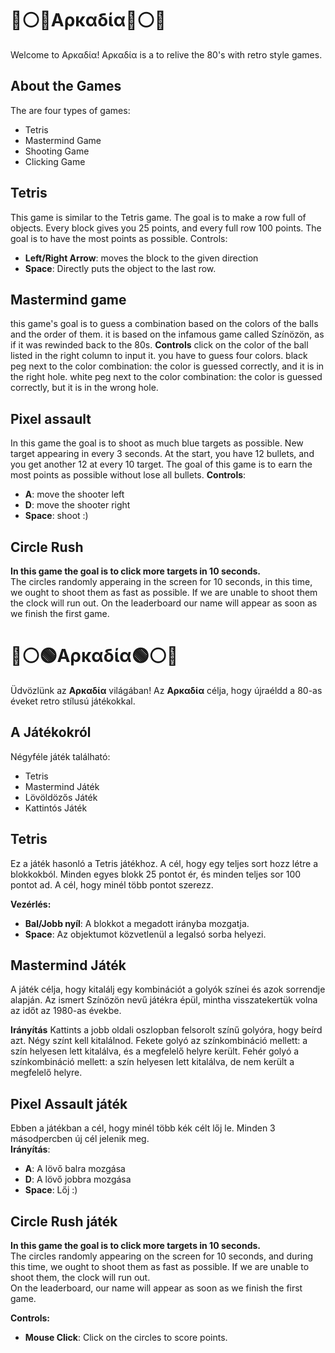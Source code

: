 # 🔴⚪🔵Αρκαδία🔵⚪🔴

Welcome to Αρκαδία!
Αρκαδία is a to relive the 80's with retro style games.

## About the Games

The are four types of games: 

- Tetris
- Mastermind Game
- Shooting Game
- Clicking Game

## Tetris
This game is similar to the Tetris game. The goal is to make a row full of objects. Every block gives you 25 points, and every full row 100 points. The goal is to have the most points as possible.
Controls:
- **Left/Right Arrow**: moves the block to the given direction
- **Space**: Directly puts the object to the last row.





## Mastermind game
this game's goal is to guess a combination based on the colors of the balls and the order of them. it is based on the infamous game called Színözön, as if it was rewinded back to the 80s.
**Controls**
click on the color of the ball listed in the right column to input it. you have to guess four colors.
black peg next to the color combination: the color is guessed correctly, and it is in the right hole.
white peg next to the color combination: the color is guessed correctly, but it is in the wrong hole.

## Pixel assault
In this game the goal is to shoot as much blue targets as possible. New target appearing in every 3 seconds. At the start, you have 12 bullets, and you get another 12 at every 10 target. The goal of this game is to earn the most points as possible without lose all bullets. 
**Controls**:
- **A**: move the shooter left
- **D**: move the shooter right
- **Space**: shoot :)

## Circle Rush
**In this game the goal is to click more targets in 10 seconds.**  
The circles randomly apperaing in the screen for 10 seconds, in this time, we ought to shoot them as fast as possible. If we are unable to shoot them the clock will run out.
On the leaderboard our name will appear as soon as we finish the first game.



# 🔴⚪🟢Αρκαδία🟢⚪🔴

Üdvözlünk az **Αρκαδία** világában!
Az **Αρκαδία** célja, hogy újraéldd a 80-as éveket retro stílusú játékokkal.

## A Játékokról

Négyféle játék található:

- Tetris
- Mastermind Játék
- Lövöldözős Játék
- Kattintós Játék

## Tetris

Ez a játék hasonló a Tetris játékhoz. A cél, hogy egy teljes sort hozz létre a blokkokból. Minden egyes blokk 25 pontot ér, és minden teljes sor 100 pontot ad. A cél, hogy minél több pontot szerezz.

**Vezérlés:**
- **Bal/Jobb nyíl**: A blokkot a megadott irányba mozgatja.
- **Space**: Az objektumot közvetlenül a legalsó sorba helyezi.


## Mastermind Játék
A játék célja, hogy kitalálj egy kombinációt a golyók színei és azok sorrendje alapján. Az ismert Színözön nevű játékra épül, mintha visszatekertük volna az időt az 1980-as évekbe.

**Irányítás**
Kattints a jobb oldali oszlopban felsorolt színű golyóra, hogy beírd azt. Négy színt kell kitalálnod. Fekete golyó az színkombináció mellett: a szín helyesen lett kitalálva, és a megfelelő helyre került. Fehér golyó a színkombináció mellett: a szín helyesen lett kitalálva, de nem került a megfelelő helyre.

## Pixel Assault játék
Ebben a játékban a cél, hogy minél több kék célt lőj le. Minden 3 másodpercben új cél jelenik meg.  
**Irányítás**:
- **A**: A lövő balra mozgása  
- **D**: A lövő jobbra mozgása  
- **Space**: Lőj :)

## Circle Rush játék

**In this game the goal is to click more targets in 10 seconds.**  
The circles randomly appearing on the screen for 10 seconds, and during this time, we ought to shoot them as fast as possible. If we are unable to shoot them, the clock will run out.  
On the leaderboard, our name will appear as soon as we finish the first game.

**Controls:**
- **Mouse Click**: Click on the circles to score points.

